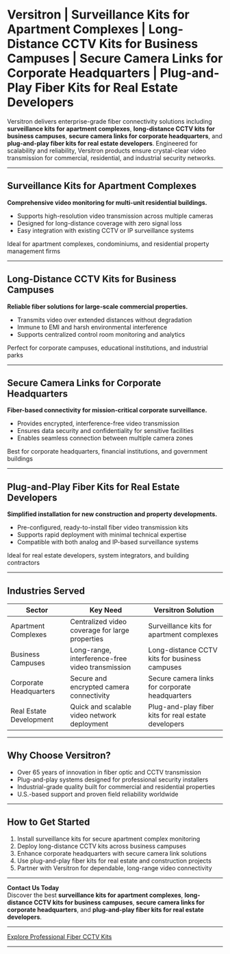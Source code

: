 # Versitron | Surveillance Kits for Apartment Complexes | Long-Distance CCTV Kits for Business Campuses | Secure Camera Links for Corporate Headquarters | Plug-and-Play Fiber Kits for Real Estate Developers

Versitron delivers enterprise-grade fiber connectivity solutions including **surveillance kits for apartment complexes**, **long-distance CCTV kits for business campuses**, **secure camera links for corporate headquarters**, and **plug-and-play fiber kits for real estate developers**. Engineered for scalability and reliability, Versitron products ensure crystal-clear video transmission for commercial, residential, and industrial security networks.

---

## Surveillance Kits for Apartment Complexes

**Comprehensive video monitoring for multi-unit residential buildings.**

- Supports high-resolution video transmission across multiple cameras  
- Designed for long-distance coverage with zero signal loss  
- Easy integration with existing CCTV or IP surveillance systems  

Ideal for apartment complexes, condominiums, and residential property management firms  

---

## Long-Distance CCTV Kits for Business Campuses

**Reliable fiber solutions for large-scale commercial properties.**

- Transmits video over extended distances without degradation  
- Immune to EMI and harsh environmental interference  
- Supports centralized control room monitoring and analytics  

Perfect for corporate campuses, educational institutions, and industrial parks  

---

## Secure Camera Links for Corporate Headquarters

**Fiber-based connectivity for mission-critical corporate surveillance.**

- Provides encrypted, interference-free video transmission  
- Ensures data security and confidentiality for sensitive facilities  
- Enables seamless connection between multiple camera zones  

Best for corporate headquarters, financial institutions, and government buildings  

---

## Plug-and-Play Fiber Kits for Real Estate Developers

**Simplified installation for new construction and property developments.**

- Pre-configured, ready-to-install fiber video transmission kits  
- Supports rapid deployment with minimal technical expertise  
- Compatible with both analog and IP-based surveillance systems  

Ideal for real estate developers, system integrators, and building contractors  

---

## Industries Served

| Sector                    | Key Need                                           | Versitron Solution                                         |
|----------------------------|----------------------------------------------------|------------------------------------------------------------|
| Apartment Complexes        | Centralized video coverage for large properties    | Surveillance kits for apartment complexes                  |
| Business Campuses          | Long-range, interference-free video transmission  | Long-distance CCTV kits for business campuses              |
| Corporate Headquarters     | Secure and encrypted camera connectivity          | Secure camera links for corporate headquarters             |
| Real Estate Development    | Quick and scalable video network deployment        | Plug-and-play fiber kits for real estate developers         |

---

## Why Choose Versitron?

- Over 65 years of innovation in fiber optic and CCTV transmission  
- Plug-and-play systems designed for professional security installers  
- Industrial-grade quality built for commercial and residential properties  
- U.S.-based support and proven field reliability worldwide  

---

## How to Get Started

1. Install surveillance kits for secure apartment complex monitoring  
2. Deploy long-distance CCTV kits across business campuses  
3. Enhance corporate headquarters with secure camera link solutions  
4. Use plug-and-play fiber kits for real estate and construction projects  
5. Partner with Versitron for dependable, long-range video connectivity  

---

**Contact Us Today**  
Discover the best **surveillance kits for apartment complexes**, **long-distance CCTV kits for business campuses**, **secure camera links for corporate headquarters**, and **plug-and-play fiber kits for real estate developers**.  

---

[Explore Professional Fiber CCTV Kits](https://www.versitron.com/collections/2-channel-video-to-fiber-installation-kits)

---
